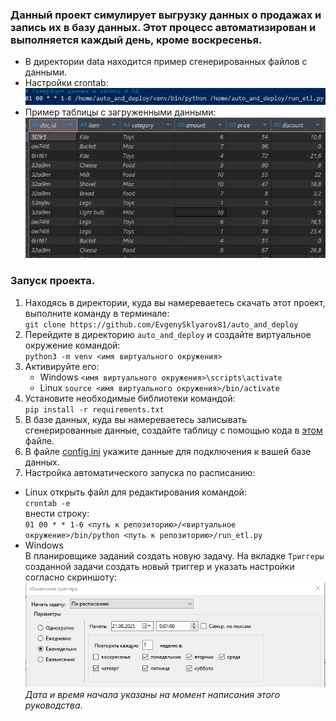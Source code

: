### Данный проект симулирует выгрузку данных о продажах и запись их в базу данных. Этот процесс автоматизирован и выполняется каждый день, кроме воскресенья.

* В директории data находится пример сгенерированных файлов с данными.  
* Настройки crontab:  
![](img/crontab.jpg)  
* Пример таблицы с загруженными данными:  
![](img/table_sales.jpg)    

### Запуск проекта.  
1. Находясь в директории, куда вы намереваетесь скачать этот проект, выполните команду в терминале:  
`git clone https://github.com/EvgenySklyarov81/auto_and_deploy`  
2. Перейдите в директорию `auto_and_deploy` и создайте виртуальное окружение командой:  
`python3 -m venv <имя виртуального окружения>`  
3. Активируйте его:  
    * Windows `<имя виртуального окружения>\scripts\activate`  
    * Linux   `source <имя виртуального окружения>/bin/activate`  
4. Установите необходимые библиотеки командой:  
`pip install -r requirements.txt`  
5. В базе данных, куда вы намереваетесь записывать сгенерированные данные, создайте таблицу с помощью кода в [этом](sql/create_table.sql) файле. 
6. В файле [config.ini](config.ini) укажите данные для подключения к вашей базе данных.  
7. Настройка автоматического запуска по расписанию:  
* Linux открыть файл для редактирования командой:  
`crontab -e`  
внести строку:  
`01 00 * * 1-6 <путь к репозиторию>/<виртуальное окружение>/bin/python <путь к репозиторию>/run_etl.py`  
* Windows  
В планировщике заданий создать новую задачу.
На вкладке `Триггеры` созданной задачи создать новый триггер и указать настройки согласно скриншоту:
![](img/trigger.jpg)  
*Дата и время начала указаны на момент написания этого руководства.*